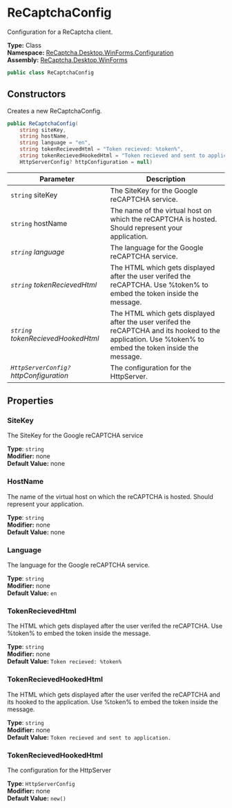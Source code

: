 # ReCaptchaConfig
Configuration for a ReCaptcha client.

**Type:** Class
<br />
**Namespace:** [ReCaptcha.Desktop.WinForms.Configuration](/ReCaptcha.Desktop/reference/recaptcha.desktop.winforms/configuration/)
<br />
**Assembly:** [ReCaptcha.Desktop.WinForms](/ReCaptcha.Desktop/reference/recaptcha.desktop.winforms/)

```cs
public class ReCaptchaConfig
```

## Constructors
Creates a new ReCaptchaConfig.
```cs
public ReCaptchaConfig(
    string siteKey,
    string hostName,
    string language = "en",
    string tokenRecievedHtml = "Token recieved: %token%",
    string tokenRecievedHookedHtml = "Token recieved and sent to application.",
    HttpServerConfig? httpConfiguration = null)
```
| Parameter                                                                                   | Description                                                 |
|---------------------------------------------------------------------------------------------|-------------------------------------------------------------|
| `string` siteKey | The SiteKey for the Google reCAPTCHA service. |
| `string` hostName | The name of the virtual host on which the reCAPTCHA is hosted. Should represent your application. |
| *`string` language* | The language for the Google reCAPTCHA service. |
| *`string` tokenRecievedHtml* | The HTML which gets displayed after the user verifed the reCAPTCHA. Use %token% to embed the token inside the message. |
| *`string` tokenRecievedHookedHtml* | The HTML which gets displayed after the user verifed the reCAPTCHA and its hooked to the application. Use %token% to embed the token inside the message. |
| *`HttpServerConfig?` httpConfiguration* | The configuration for the HttpServer. |

## Properties

### SiteKey
The SiteKey for the Google reCAPTCHA service

**Type**: `string`
<br />
**Modifier:** none
<br />
**Default Value:** none

### HostName
The name of the virtual host on which the reCAPTCHA is hosted. Should represent your application.

**Type**: `string`
<br />
**Modifier:** none
<br />
**Default Value:** none

### Language
The language for the Google reCAPTCHA service.

**Type**: `string`
<br />
**Modifier:** none
<br />
**Default Value:** `en`

### TokenRecievedHtml
The HTML which gets displayed after the user verifed the reCAPTCHA. Use %token% to embed the token inside the message.

**Type**: `string`
<br />
**Modifier:** none
<br />
**Default Value:** `Token recieved: %token%`

### TokenRecievedHookedHtml
The HTML which gets displayed after the user verifed the reCAPTCHA and its hooked to the application. Use %token% to embed the token inside the message.

**Type**: `string`
<br />
**Modifier:** none
<br />
**Default Value:** `Token recieved and sent to application.`

### TokenRecievedHookedHtml
The configuration for the HttpServer

**Type**: `HttpServerConfig`
<br />
**Modifier:** none
<br />
**Default Value:** `new()`